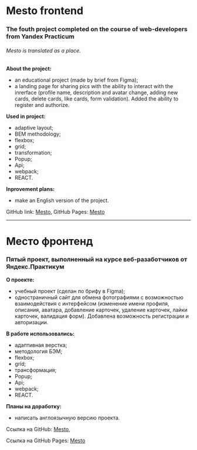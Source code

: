 # Mesto frontend
### The fouth project completed on the course of web-developers from Yandex Practicum
###### Mesto is translated as a place.

**About the project:**
* an educational project (made by brief from Figma);
* a landing page for sharing pics with the ability to interact with the inrerface (profile name, description and avatar change, adding new cards, delete cards, like cards, form validation). Added the ability to register and authorize.

**Used in project:**
* adaptive layout;
* BEM methodology;
* flexbox;
* grid;
* transformation;
* Popup;
* Api;
* webpack;
* REACT.

**Inprovement plans:**
* make an English version of the project.

GitHub link: [Mesto](https://github.com/MariaSeraya/react-mesto-auth.git),
GitHub Pages: [Mesto](https://mariaseraya.github.io/react-mesto-auth/)

------

# Место фронтенд
### Пятый проект, выполненный на курсе веб-разаботчиков от Яндекс.Практикум

**О проекте:**
* учебный проект (сделан по брифу в Figma);
* одностраничный сайт для обмена фотографиями с возможностью взаимодействия с интерфейсом (изменение имени профиля, описания, аватара, добавление карточек, удаление карточек, лайки карточек, валидация форм). Добавлена возможность регистрации и авторизации.

**В работе использовались:**
* адаптивная верстка;
* методология БЭМ;
* flexbox;
* grid;
* трансформация;
* Popup;
* Api;
* webpack;
* REACT.

**Планы на доработку:**
* написать англоязычную версию проекта.

Ссылка на GitHub: [Mesto](https://github.com/MariaSeraya/react-mesto-auth.git),

Ссылка на GitHub Pages: [Mesto](hhttps://mariaseraya.github.io/react-mesto-auth/)
